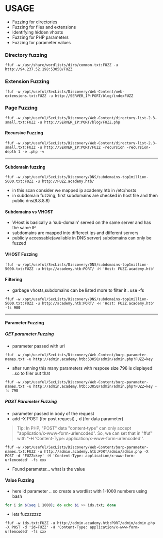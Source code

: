# USAGE

- Fuzzing for directories
- Fuzzing for files and extensions
- Identifying hidden vhosts
- Fuzzing for PHP parameters
- Fuzzing for parameter values

### Directory fuzzing

```shell
ffuf -w /usr/share/wordlists/dirb/common.txt:FUZZ -u http://94.237.52.198:53050/FUZZ
```

### Extension Fuzzing

```shell
ffuf -w /opt/useful/SecLists/Discovery/Web-Content/web-extensions.txt:FUZZ -u http://SERVER_IP:PORT/blog/indexFUZZ
```

### Page Fuzzing

```shell
ffuf -w /opt/useful/SecLists/Discovery/Web-Content/directory-list-2.3-small.txt:FUZZ -u http://SERVER_IP:PORT/blog/FUZZ.php
```

#### Recursive Fuzzing
```shell
ffuf -w /opt/useful/SecLists/Discovery/Web-Content/directory-list-2.3-small.txt:FUZZ -u http://SERVER_IP:PORT/FUZZ -recursion -recursion-depth 1 -e .php -v
```
---
#### Subdomain fuzzing

```shell
ffuf -w /opt/useful/SecLists/Discovery/DNS/subdomains-top1million-5000.txt:FUZZ -u http://FUZZ.academy.htb/
```
- in this scan consider we mapped ip academy.htb in /etc/hosts
- in subdomain fuzzing, first subdomains are checked in host file and then public dns(8.8.8.8)
#### Subdomains vs VHOST

- VHost is basically a 'sub-domain' served on the same server and has the same IP
- subdomains are mapped into differect ips and different servers
- publicly accessable(available in DNS server) subdomains can only be fuzzed 
#### VHOST Fuzzing
```shell
ffuf -w /opt/useful/SecLists/Discovery/DNS/subdomains-top1million-5000.txt:FUZZ -u http://academy.htb:PORT/ -H 'Host: FUZZ.academy.htb'
```

#### Filtering
- garbage vhosts,subdomains can be listed more to filter it . use -fs 
```shell
ffuf -w /opt/useful/SecLists/Discovery/DNS/subdomains-top1million-5000.txt:FUZZ -u http://academy.htb:PORT/ -H 'Host: FUZZ.academy.htb' -fs 900
```

---

#### Parameter Fuzzing
##### GET parameter Fuzzing
- parameter passed with url
```shell
ffuf -w /opt/useful/SecLists/Discovery/Web-Content/burp-parameter-names.txt -u http://admin.academy.htb:53050/admin/admin.php?FUZZ=key 
```
- after running this many parameters with respose size 798 is displayed ..so to filer out that
```shell
ffuf -w /opt/useful/SecLists/Discovery/Web-Content/burp-parameter-names.txt -u http://admin.academy.htb:53050/admin/admin.php?FUZZ=key -fs 798
```
##### POST Parameter Fuzzing
- parameter passed in body of the request
- add -X POST (for post request) ,-d (for data parameter)
> Tip: In PHP, "POST" data "content-type" can only accept "application/x-www-form-urlencoded". So, we can set that in "ffuf" with "-H 'Content-Type: application/x-www-form-urlencoded'".

```shell
ffuf -w /opt/useful/SecLists/Discovery/Web-Content/burp-parameter-names.txt:FUZZ -u http://admin.academy.htb:PORT/admin/admin.php -X POST -d 'FUZZ=key' -H 'Content-Type: application/x-www-form-urlencoded' -fs xxx

```
- Found parameter... what is the value
#### Value Fuzzing
- here id parameter .. so create a wordlist with 1-1000 numbers using bash
```bash
for i in $(seq 1 1000); do echo $i >> ids.txt; done
```
- lets fuzzzzzzz
```shell
ffuf -w ids.txt:FUZZ -u http://admin.academy.htb:PORT/admin/admin.php -X POST -d 'id=FUZZ' -H 'Content-Type: application/x-www-form-urlencoded' -fs xxx
```

